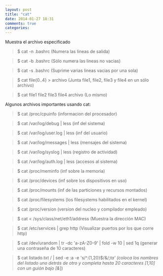 ```yaml
---
layout: post
title: "cat"
date: 2014-01-27 18:31
comments: true
categories: 
---
```

Muestra el archivo especificado

>$ cat -n .bashrc (Numera las lineas de salida)

>$ cat -b .bashrc (Sólo numera las lineas no vacias)

>$ cat -s .bashrc (Suprime varias lineas vacias por una sola)

>$ cat file{0..4} > archivo (Junta file1, file2, file3 y file4 en un sólo archivo)

>$ cat file1 file2 file3 file4 archivo (Lo mismo)

Algunos archivos importantes usando cat:

>$ cat /proc/cpuinfo       (informacion del procesador)

>$ cat /var/log/debug | less	 (inf del sistema) 

>$ cat /var/log/user.log | less		 (inf del usuario) 

>$ cat /var/log/messages | less	 (mensajes del sistema) 

>$ cat /var/log/syslog | less 		 (registro de actividad) 

>$ cat /var/log/auth.log | less       (accesos al sistema) 

>$ cat /proc/meminfo	(inf sobre la memoria) 

>$ cat /proc/devices	 (inf sobre los dispositivos en uso) 

>$ cat /proc/mounts    (inf de las particiones y recursos montados) 

>$ cat /proc/filesystems	 (los filesystems habilitados en el kernel)

>$ cat /proc/version        (version del nucleo y compilador empleado)

>$ cat < /sys/class/net/eth1/address (Muestra la dirección MAC)

>$ cat /etc/services | grep http (Visualizar puertos por los que corre http)

>$ cat /dev/urandom | tr -dc 'a-zA-Z0-9' | fold -w 10 | sed 1q (generar una contraseña de 10 caracteres)

>$ cat listado.txt / | sed -e :a -e 's/^.\{1,20\}$/&_/;ta'  (coloca los nombres del listado uno detrás de otro y completa hasta 20 caracteres [1,10] con un guión bajo [&_])

